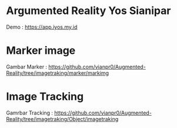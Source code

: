 # Argumented Reality Yos Sianipar
Demo : https://app.iyos.my.id


# Marker image
Gambar Marker : https://github.com/vianpr0/Augmented-Reality/tree/imagetraking/marker/markimg

# Image Tracking 
Gamrbar Tracking : https://github.com/vianpr0/Augmented-Reality/tree/imagetraking/Object/imagetraking
<img scr="https://github.com/vianpr0/Augmented-Reality/blob/imagetraking/kartu/yosa.png" />
